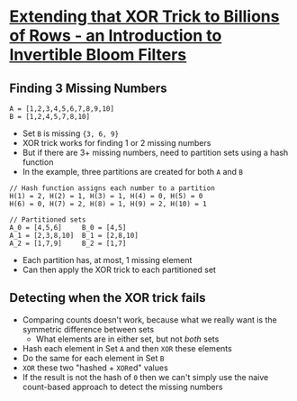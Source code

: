 # [Extending that XOR Trick to Billions of Rows - an Introduction to Invertible Bloom Filters](https://nochlin.com/blog/extending-that-xor-trick)

## Finding 3 Missing Numbers
```
A = [1,2,3,4,5,6,7,8,9,10]
B = [1,2,4,5,7,8,10]
```
* Set `B` is missing `{3, 6, 9}`
* XOR trick works for finding 1 or 2 missing numbers
* But if there are 3+ missing numbers, need to partition sets using a hash function
* In the example, three partitions are created for both `A` and `B`
```
// Hash function assigns each number to a partition
H(1) = 2, H(2) = 1, H(3) = 1, H(4) = 0, H(5) = 0
H(6) = 0, H(7) = 2, H(8) = 1, H(9) = 2, H(10) = 1

// Partitioned sets
A_0 = [4,5,6]     B_0 = [4,5]
A_1 = [2,3,8,10]  B_1 = [2,8,10]
A_2 = [1,7,9]     B_2 = [1,7]
```
* Each partition has, at most, 1 missing element
* Can then apply the XOR trick to each partitioned set

## Detecting when the XOR trick fails
* Comparing counts doesn't work, because what we really want is the symmetric difference between sets
  * What elements are in either set, but not _both_ sets
* Hash each element in Set `A` and then `XOR` these elements
* Do the same for each element in Set `B`
* `XOR` these two "hashed + `XOR`ed" values
* If the result is not the hash of `0` then we can't simply use the naive count-based approach to detect the missing numbers
